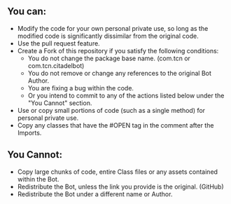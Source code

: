 ## You can:
 - Modify the code for your own personal private use, so long as the modified code is significantly dissimilar from the original code.
 - Use the pull request feature.
 - Create a Fork of this repository if you satisfy the following conditions:
   - You do not change the package base name. (com.tcn or com.tcn.citadelbot)
   - You do not remove or change any references to the original Bot Author.
   - You are fixing a bug within the code.
   - Or you intend to commit to any of the actions listed below under the "You Cannot" section.
 - Use or copy small portions of code (such as a single method) for personal private use.
 - Copy any classes that have the #OPEN tag in the comment after the Imports.

## You Cannot:
 - Copy large chunks of code, entire Class files or any assets contained within the Bot.
 - Redistribute the Bot, unless the link you provide is the original. (GitHub)
 - Redistribute the Bot under a different name or Author.
